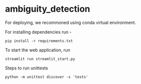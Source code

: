# ambiguity_detection

For deploying, we recommoned using conda virtual environment.

For installing dependencies run - 

`pip install -r requirements.txt`

To start the web application, run

`streamlit run streamlit_start.py`

Steps to run unittests

`python -m unittest discover -s 'tests'`